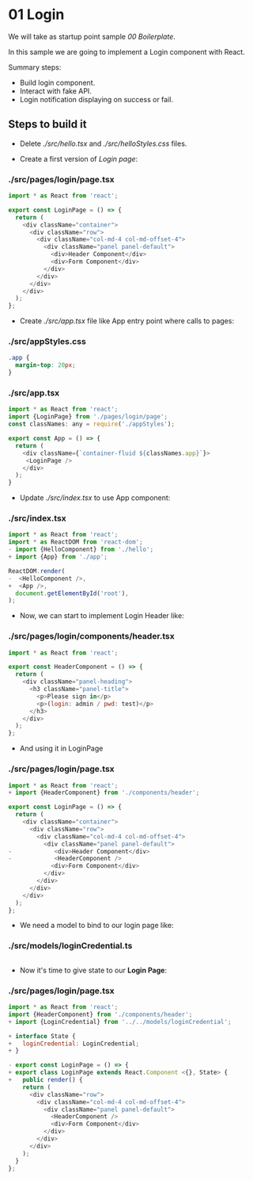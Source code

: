 # 01 Login

We will take as startup point sample _00 Boilerplate_.

In this sample we are going to implement a Login component with React.

Summary steps:

- Build login component.
- Interact with fake API.
- Login notification displaying on success or fail.

## Steps to build it

- Delete _./src/hello.tsx_ and _./src/helloStyles.css_ files.

- Create a first version of _Login page_:

### ./src/pages/login/page.tsx
```javascript
import * as React from 'react';

export const LoginPage = () => {
  return (
    <div className="container">
      <div className="row">
        <div className="col-md-4 col-md-offset-4">
          <div className="panel panel-default">
            <div>Header Component</div>
            <div>Form Component</div>
          </div>
        </div>
      </div>
    </div>
  );
};

```

- Create _./src/app.tsx_ file like App entry point where calls to pages:

### ./src/appStyles.css
```css
.app {
  margin-top: 20px;
}

```

### ./src/app.tsx
```javascript
import * as React from 'react';
import {LoginPage} from './pages/login/page';
const classNames: any = require('./appStyles');

export const App = () => {
  return (
    <div className={`container-fluid ${classNames.app}`}>
     <LoginPage />
    </div>
  );
}

```

- Update _./src/index.tsx_ to use App component:

### ./src/index.tsx
```javascript
import * as React from 'react';
import * as ReactDOM from 'react-dom';
- import {HelloComponent} from './hello';
+ import {App} from './app';

ReactDOM.render(
-  <HelloComponent />,
+  <App />,
  document.getElementById('root'),
);

```

- Now, we can start to implement Login Header like:

### ./src/pages/login/components/header.tsx
```javascript
import * as React from 'react';

export const HeaderComponent = () => {
  return (
    <div className="panel-heading">
      <h3 className="panel-title">
        <p>Please sign in</p>
        <p>(login: admin / pwd: test)</p>
      </h3>
    </div>
  );
};

```

- And using it in LoginPage

### ./src/pages/login/page.tsx
```javascript
import * as React from 'react';
+ import {HeaderComponent} from './components/header';

export const LoginPage = () => {
  return (
    <div className="container">
      <div className="row">
        <div className="col-md-4 col-md-offset-4">
          <div className="panel panel-default">
-            <div>Header Component</div>
-            <HeaderComponent />
            <div>Form Component</div>
          </div>
        </div>
      </div>
    </div>
  );
};

```

- We need a model to bind to our login page like:

### ./src/models/loginCredential.ts
```javascript
```

- Now it's time to give state to our **Login Page**:

### ./src/pages/login/page.tsx
```javascript
import * as React from 'react';
import {HeaderComponent} from './components/header';
+ import {LoginCredential} from '../../models/loginCredential';

+ interface State {
+   loginCredential: LoginCredential;
+ }

- export const LoginPage = () => {
+ export class LoginPage extends React.Component <{}, State> {  
+   public render() {
    return (
      <div className="row">
        <div className="col-md-4 col-md-offset-4">
          <div className="panel panel-default">
            <HeaderComponent />
            <div>Form Component</div>
          </div>
        </div>
      </div>
    );
  }
};

```
